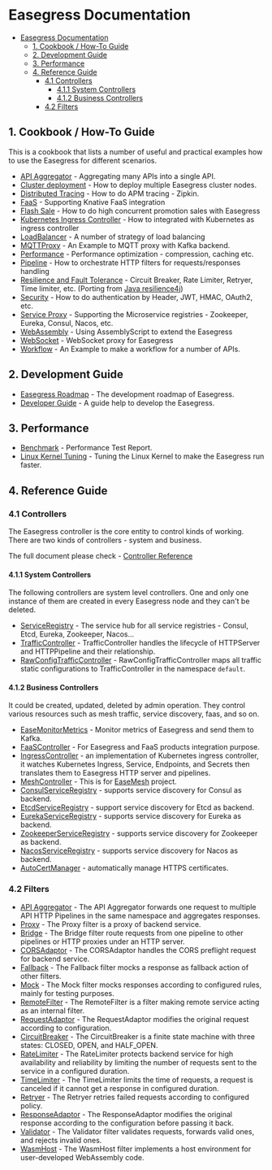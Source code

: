 # Easegress Documentation

- [Easegress Documentation](#easegress-documentation)
	- [1. Cookbook / How-To Guide](#1-cookbook--how-to-guide)
	- [2. Development Guide](#2-development-guide)
	- [3. Performance](#3-performance)
	- [4. Reference Guide](#4-reference-guide)
		- [4.1 Controllers](#41-controllers)
			- [4.1.1 System Controllers](#411-system-controllers)
			- [4.1.2 Business Controllers](#412-business-controllers)
		- [4.2 Filters](#42-filters)

## 1. Cookbook / How-To Guide
This is a cookbook that lists a number of useful and practical examples how to use the Easegress for different scenarios.

- [API Aggregator](./cookbook/api_aggregator.md) - Aggregating many APIs into a single API.
- [Cluster deployment](./cookbook/multi_node_cluster.md) - How to deploy multiple Easegress cluster nodes.
- [Distributed Tracing](./cookbook/distributed_tracing.md) - How to do APM tracing  - Zipkin.
- [FaaS](./cookbook/faas.md) - Supporting Knative FaaS integration
- [Flash Sale](./cookbook/flash_sale.md) - How to do high concurrent promotion sales with Easegress
- [Kubernetes Ingress Controller](./cookbook/k8s_ingress_controller.md) - How to integrated with Kubernetes as ingress controller
- [LoadBalancer](./cookbook/load_balancer.md) - A number of strategy of load balancing
- [MQTTProxy](./cookbook/mqtt_proxy.md) - An Example to MQTT proxy with Kafka backend.
- [Performance](./cookbook/performance.md) - Performance optimization - compression, caching etc.
- [Pipeline](./cookbook/pipeline.md) - How to orchestrate HTTP filters for requests/responses handling
- [Resilience and Fault Tolerance](./cookbook/resilience.md) - Circuit Breaker, Rate Limiter, Retryer, Time limiter, etc. (Porting from [Java resilience4j](https://github.com/resilience4j/resilience4j))
- [Security](./cookbook/security.md) - How to do authentication by Header, JWT, HMAC, OAuth2, etc.
- [Service Proxy](./cookbook/service_proxy.md) - Supporting the Microservice  registries - Zookeeper, Eureka, Consul, Nacos, etc.
- [WebAssembly](./cookbook/wasm.md) - Using AssemblyScript to extend the Easegress
- [WebSocket](./cookbook/websocket.md) - WebSocket proxy for Easegress
- [Workflow](./cookbook/workflow.md) - An Example to make a workflow for a number of APIs.



## 2. Development Guide

- [Easegress Roadmap](./Roadmap.md) - The development roadmap of Easegress.
- [Developer Guide](./developer-guide.md) - A guide help to develop the Easegress.

## 3. Performance
- [Benchmark](./reference/benchmark.md) - Performance Test Report.
- [Linux Kernel Tuning](./reference/kernel-tuning.md) - Tuning the Linux Kernel to make the Easegress run faster.

## 4. Reference Guide

### 4.1 Controllers

The Easegress controller is the core entity to control kinds of working. There are two kinds of controllers - system and business. 

The full document please check - [Controller Reference](./reference/controllers.md)

#### 4.1.1 System Controllers

The following controllers are system level controllers.  One and only one instance of them are created in every Easegress node and they can't be deleted. 

- [ServiceRegistry](./reference/controllers.md#serviceregistry) - The service hub for all service registries - Consul, Etcd, Eureka, Zookeeper, Nacos...
- [TrafficController](./reference/controllers.md#trafficcontroller) - TrafficController handles the lifecycle of HTTPServer and HTTPPipeline and their relationship. 
- [RawConfigTrafficController](./reference/controllers.md#rawconfigtrafficcontroller) - RawConfigTrafficController maps all traffic static configurations to TrafficController in the namespace `default`.

#### 4.1.2 Business Controllers

It could be created, updated, deleted by admin operation. They control various resources such as mesh traffic, service discovery, faas, and so on.

- [EaseMonitorMetrics](./reference/controllers.md#) - Monitor metrics of Easegress and send them to Kafka.
- [FaaSController](./reference/controllers.md#faascontroller) - For Easegress and FaaS products integration purpose.
- [IngressController](./reference/controllers.md#ingresscontroller) - an implementation of Kubernetes ingress controller, it watches Kubernetes Ingress, Service, Endpoints, and Secrets then translates them to Easegress HTTP server and pipelines. 
- [MeshController](./reference/controllers.md#meshcontroller) - This is for [EaseMesh](https://github.com/megaease/easemesh) project.
- [ConsulServiceRegistry](./reference/controllers.md#consulserviceregistry) - supports service discovery for Consul as backend. 
- [EtcdServiceRegistry](./reference/controllers.md#etcdserviceregistry) - support service discovery for Etcd as backend. 
- [EurekaServiceRegistry](./reference/controllers.md#eurekaserviceregistry) - supports service discovery for Eureka as backend. 
- [ZookeeperServiceRegistry](./reference/controllers.md#zookeeperserviceregistry) -  supports service discovery for Zookeeper as backend. 
- [NacosServiceRegistry](./reference/controllers.md#nacosserviceregistry) - supports service discovery for Nacos as backend.
- [AutoCertManager](./reference/controllers.md#autocertmanager) - automatically manage HTTPS certificates. 


### 4.2 Filters
- [API Aggregator](./reference/filters.md#APIAggregator) - The API Aggregator forwards one request to multiple API HTTP Pipelines in the same namespace and aggregates responses.
- [Proxy](./reference/filters.md#Proxy) - The Proxy filter is a proxy of backend service. 
- [Bridge](./reference/filters.md#Bridge) - The Bridge filter route requests from one pipeline to other pipelines or HTTP proxies under an HTTP server.
- [CORSAdaptor](./reference/filters.md#CORSAdaptor) - The CORSAdaptor handles the CORS preflight request for backend service.
- [Fallback](./reference/filters.md#Fallback) - The Fallback filter mocks a response as fallback action of other filters. 
- [Mock](./reference/filters.md#Mock) - The Mock filter mocks responses according to configured rules, mainly for testing purposes.
- [RemoteFilter](./reference/filters.md#RemoteFilter) - The RemoteFilter is a filter making remote service acting as an internal filter. 
- [RequestAdaptor](./reference/filters.md#RequestAdaptor) - The RequestAdaptor modifies the original request according to configuration.
- [CircuitBreaker](./reference/filters.md#CircuitBreaker) - The CircuitBreaker is a finite state machine with three states: CLOSED, OPEN, and HALF_OPEN.
- [RateLimiter](./reference/filters.md#RateLimiter) - The RateLimiter protects backend service for high availability and reliability by limiting the number of requests sent to the service in a configured duration.
- [TimeLimiter](./reference/filters.md#TimeLimiter) - The TimeLimiter limits the time of requests, a request is canceled if it cannot get a response in configured duration.
- [Retryer](./reference/filters.md#Retryer) - The Retryer retries failed requests according to configured policy.
- [ResponseAdaptor](./reference/filters.md#ResponseAdaptor) - The ResponseAdaptor modifies the original response according to the configuration before passing it back.
- [Validator](./reference/filters.md#Validator) - The Validator filter validates requests, forwards valid ones, and rejects invalid ones. 
- [WasmHost](./reference/filters.md#WasmHost) - The WasmHost filter implements a host environment for user-developed WebAssembly code. 


